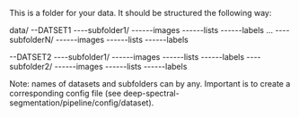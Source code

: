 This is a folder for your data.
It should be structured the following way:

data/
--DATSET1
----subfolder1/
------images
------lists
------labels
...
----subfolderN/
------images
------lists
------labels

--DATSET2
----subfolder1/
------images
------lists
------labels
----subfolder2/
------images
------lists
------labels

Note: names of datasets and subfolders can by any. Important is to create a corresponding config file (see deep-spectral-segmentation/pipeline/config/dataset).